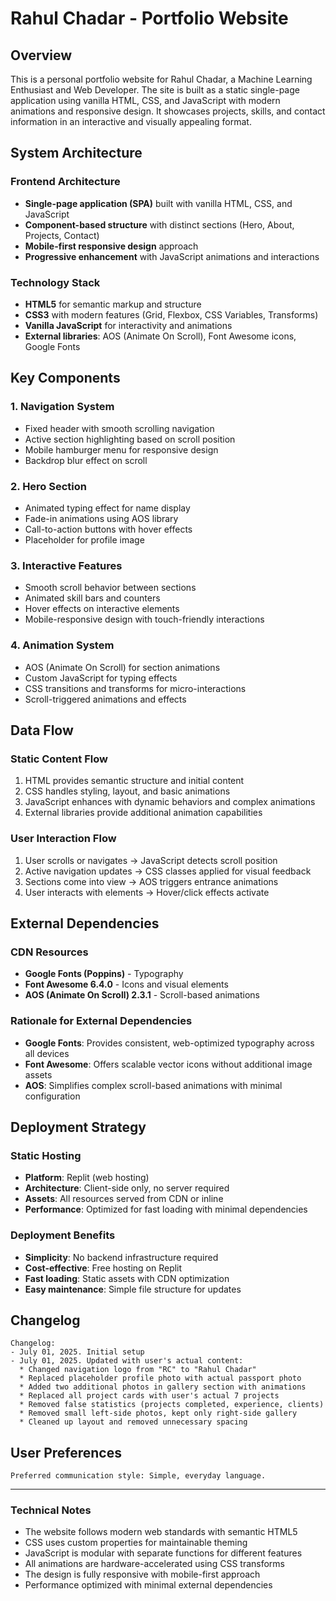 # Rahul Chadar - Portfolio Website

## Overview

This is a personal portfolio website for Rahul Chadar, a Machine Learning Enthusiast and Web Developer. The site is built as a static single-page application using vanilla HTML, CSS, and JavaScript with modern animations and responsive design. It showcases projects, skills, and contact information in an interactive and visually appealing format.

## System Architecture

### Frontend Architecture
- **Single-page application (SPA)** built with vanilla HTML, CSS, and JavaScript
- **Component-based structure** with distinct sections (Hero, About, Projects, Contact)
- **Mobile-first responsive design** approach
- **Progressive enhancement** with JavaScript animations and interactions

### Technology Stack
- **HTML5** for semantic markup and structure
- **CSS3** with modern features (Grid, Flexbox, CSS Variables, Transforms)
- **Vanilla JavaScript** for interactivity and animations
- **External libraries**: AOS (Animate On Scroll), Font Awesome icons, Google Fonts

## Key Components

### 1. Navigation System
- Fixed header with smooth scrolling navigation
- Active section highlighting based on scroll position
- Mobile hamburger menu for responsive design
- Backdrop blur effect on scroll

### 2. Hero Section
- Animated typing effect for name display
- Fade-in animations using AOS library
- Call-to-action buttons with hover effects
- Placeholder for profile image

### 3. Interactive Features
- Smooth scroll behavior between sections
- Animated skill bars and counters
- Hover effects on interactive elements
- Mobile-responsive design with touch-friendly interactions

### 4. Animation System
- AOS (Animate On Scroll) for section animations
- Custom JavaScript for typing effects
- CSS transitions and transforms for micro-interactions
- Scroll-triggered animations and effects

## Data Flow

### Static Content Flow
1. HTML provides semantic structure and initial content
2. CSS handles styling, layout, and basic animations
3. JavaScript enhances with dynamic behaviors and complex animations
4. External libraries provide additional animation capabilities

### User Interaction Flow
1. User scrolls or navigates → JavaScript detects scroll position
2. Active navigation updates → CSS classes applied for visual feedback
3. Sections come into view → AOS triggers entrance animations
4. User interacts with elements → Hover/click effects activate

## External Dependencies

### CDN Resources
- **Google Fonts (Poppins)** - Typography
- **Font Awesome 6.4.0** - Icons and visual elements
- **AOS (Animate On Scroll) 2.3.1** - Scroll-based animations

### Rationale for External Dependencies
- **Google Fonts**: Provides consistent, web-optimized typography across all devices
- **Font Awesome**: Offers scalable vector icons without additional image assets
- **AOS**: Simplifies complex scroll-based animations with minimal configuration

## Deployment Strategy

### Static Hosting
- **Platform**: Replit (web hosting)
- **Architecture**: Client-side only, no server required
- **Assets**: All resources served from CDN or inline
- **Performance**: Optimized for fast loading with minimal dependencies

### Deployment Benefits
- **Simplicity**: No backend infrastructure required
- **Cost-effective**: Free hosting on Replit
- **Fast loading**: Static assets with CDN optimization
- **Easy maintenance**: Simple file structure for updates

## Changelog

```
Changelog:
- July 01, 2025. Initial setup
- July 01, 2025. Updated with user's actual content:
  * Changed navigation logo from "RC" to "Rahul Chadar"
  * Replaced placeholder profile photo with actual passport photo
  * Added two additional photos in gallery section with animations
  * Replaced all project cards with user's actual 7 projects
  * Removed false statistics (projects completed, experience, clients)
  * Removed small left-side photos, kept only right-side gallery
  * Cleaned up layout and removed unnecessary spacing
```

## User Preferences

```
Preferred communication style: Simple, everyday language.
```

---

### Technical Notes

- The website follows modern web standards with semantic HTML5
- CSS uses custom properties for maintainable theming
- JavaScript is modular with separate functions for different features
- All animations are hardware-accelerated using CSS transforms
- The design is fully responsive with mobile-first approach
- Performance optimized with minimal external dependencies
